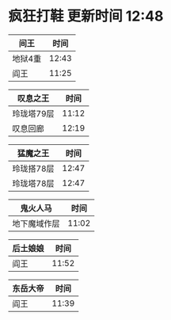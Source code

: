 # 疯狂打鞋 更新时间 12:48

| 间王   | 时间    |
|--------|-------|
| 地狱4重 | 12:43 |
| 阎王 | 11:25 |

| 叹息之王   | 时间    |
|--------|-------|
| 玲珑塔79层 | 11:12 |
| 叹息回廊 | 12:19 |

| 猛魔之王   | 时间    |
|--------|-------|
| 玲珑搭78层 | 12:47 |
| 玲珑塔78层 | 12:47 |

| 鬼火人马   | 时间    |
|--------|-------|
| 地下魔域作层 | 11:02 |

| 后土娘娘   | 时间    |
|--------|-------|
| 阎王 | 11:52 |

| 东岳大帝   | 时间    |
|--------|-------|
| 阎王 | 11:39 |